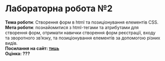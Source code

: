 <h1>Лабораторна робота №2</h1>
<b>Тема роботи</b>: Створення форм в html та позиціонування елементів CSS.<br>
<b>Мета роботи</b>: познайомитися з html-тегами та атрибутами для створення форм,
отримати навички створення форм реєстрації, входу та зворотного зв’язку, та
позиціонування елементів за допомогою різних видів.<br>
<b>
<b>Посилання на сайт: <a href="https://karkuh.github.io/KPI_works/">тиць</a></b><br>
<b>Оцінка: ???</b><br>


